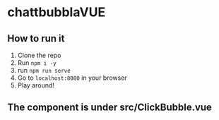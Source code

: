 # chattbubblaVUE



## How to run it 

1. Clone the repo
2. Run <code>npm i -y</code>
3. run <code>npm run serve</code>
4. Go to <code>localhost:8080</code> in your browser
5. Play around!


## The component is under src/ClickBubble.vue
